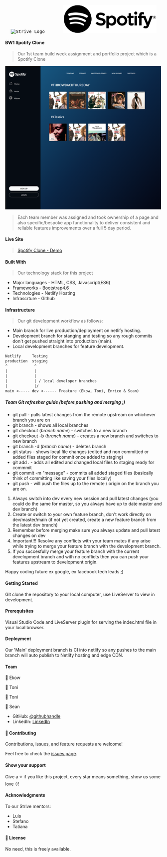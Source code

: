 
<div align="center" justify="center" style="text-align:center; -webkit-animation: rotate-90-cw 3s linear infinite both; animation: rotate-90-cw 3s linear infinite both">
  <pre> <img width="300" alt="Strive Logo" src="https://strive.school/assets/strive_black.png">       <img width="300" alt="Strive Logo" src="/assets/Logo1.png"> </pre>
</div>

#### BW1 Spotify Clone

> Our 1st team build week assignment and portfolio project which is a Spotify Clone
<img width="500" alt="Spotify clone homepage" src="./assets/readme/screenshot1.PNG"> 

> Each team member was assigned and took ownership of a page and also specific/bespoke app functionality to deliver consistent and reliable features improvements over a full 5 day period.

#### Live Site

> [Spotify Clone - Demo](https://strive-buildweek1-spotify-clone.netlify.app)

#### Built With

> Our technology stack for this project

- Major languages - HTML, CSS, Javascript(ES6)
- Frameworks - Bootstrap4.6
- Technologies - Netlify Hosting
- Infrascrture - Github

#### Infrastructure

> Our git development workflow as follows: 

- Main branch for live production/deployment on netlify hosting.
- Development branch for stanging and testing so any rough commits don't get pushed straight into production (main).
- Local development branches for feature development.

```
Netlify     Testing
production  staging
^            ^
|            |
|            |  
|            | / local developer branches
|            |/
main <----- dev <------ Freature (Ekow, Toni, Enrico & Sean)

```

##### Team Git refresher guide (before pushing and merging ;)

- git pull - pulls latest changes from the remote upstream on whichever branch you are on
- git branch - shows all local branches
- git checkout (_branch name_) - switches to a new branch
- git checkout -b (_branch name_) - creates a new branch and switches to new branch
- git branch -d (_branch name_) - deletes branch
- git status - shows local file changes (edited and non committed or added files staged for commit once added to staging)
- git add . - adds all edited and changed local files to staging ready for commmit
- git commit -m "message" - commits all added staged files (basically think of committing like saving your files locally)
- git push - will push the files up to the remote / origin on the branch you are on.


1. Always switch into dev every new session and pull latest changes (you could do the same for master, so you always have up to date master and dev branch)
2. Create or switch to your own feature branch, don't work directly on dev/master/main (if not yet created, create a new feature branch from the latest dev branch)
3. Remember before merging make sure you always update and pull latest changes on dev
4. Important!!! Resolve any conflicts with your team mates if any arise while trying to merge your feature branch with the development branch.
5. If you succesfully merge your feature branch with the current development branch and with no conflicts then you can push your features upstream to development origin.

Happy coding future ex google, ex facebook tech leads ;)

#### Getting Started

Git clone the repository to your local computer, use LiveServer to view in development.

#### Prerequisites

Visual Studio Code and LiveServer plugin for serving the index.html file in your local browser.

#### Deployment

Our 'Main' deployment branch is CI into netlify so any pushes to the main branch will auto publish to Netlify hosting and edge CDN.

#### Team



👤 Ekow

👤 Toni

👤 Toni

👤 Sean

- GitHub: [@githubhandle](https://github.com/SKopsap)
- LinkedIn: [LinkedIn](https://linkedin.com/seanknowlesmd)

#### 🤝 Contributing

Contributions, issues, and feature requests are welcome!

Feel free to check the [issues page](issues/).

#### Show your support

Give a ⭐️ if you like this project, every star means something, show us some love :)!

#### Acknowledgments

To our Strive mentors:

- Luis
- Stefano
- Tatiana

#### 📝 License

No need, this is freely available.
